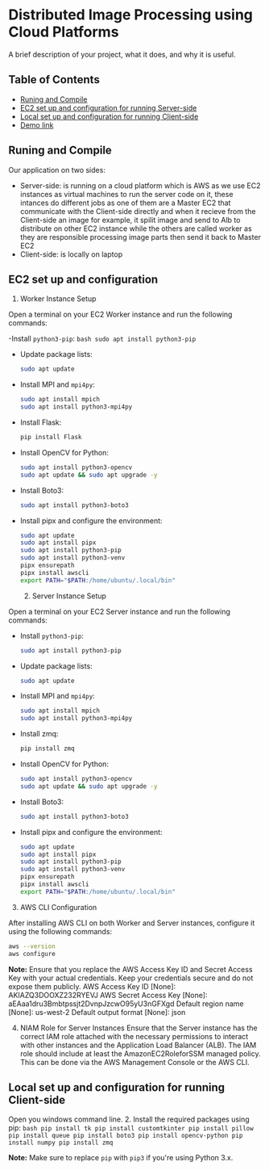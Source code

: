 # Distributed Image Processing using Cloud Platforms 

A brief description of your project, what it does, and why it is useful.

## Table of Contents
- [Runing and Compile](#Runing-and-Compile)
- [EC2 set up and configuration for running Server-side ](#Ec2-set-up-and-configuration-for-running-Server--side )
- [Local set up and configuration for running Client-side ](#Local-set-up-and-configuration-for-running-Client--side )
- [Demo link](#Dome-link)
  
## Runing and Compile

Our application on two sides:
- Server-side: is running on a cloud platform which is AWS as we use EC2 instances as virtual machines to run the server code on it, these intances do different jobs as one of them are a Master EC2 that communicate with the Client-side directly and when it recieve from the Client-side an image for example, it spilit image and send to Alb to distribute on other EC2 instance while the others are called worker as they are responsible processing image parts then send it back to Master EC2 
- Client-side: is locally on laptop 

## EC2 set up and configuration

 1. Worker Instance Setup

Open a terminal on your EC2 Worker instance and run the following commands:

-Install `python3-pip`:
    ```bash
    sudo apt install python3-pip
    ```

- Update package lists:
    ```bash
    sudo apt update
    ```

- Install MPI and `mpi4py`:
    ```bash
    sudo apt install mpich
    sudo apt install python3-mpi4py
    ```

- Install Flask:
    ```bash
    pip install Flask
    ```

- Install OpenCV for Python:
    ```bash
    sudo apt install python3-opencv
    sudo apt update && sudo apt upgrade -y
    ```

- Install Boto3:
    ```bash
    sudo apt install python3-boto3
    ```

- Install pipx and configure the environment:
    ```bash
    sudo apt update
    sudo apt install pipx
    sudo apt install python3-pip
    sudo apt install python3-venv
    pipx ensurepath
    pipx install awscli
    export PATH="$PATH:/home/ubuntu/.local/bin"
    ```

    2. Server Instance Setup

Open a terminal on your EC2 Server instance and run the following commands:

- Install `python3-pip`:
    ```bash
    sudo apt install python3-pip
    ```

- Update package lists:
    ```bash
    sudo apt update
    ```

- Install MPI and `mpi4py`:
    ```bash
    sudo apt install mpich
    sudo apt install python3-mpi4py
    ```

- Install zmq:
    ```bash
    pip install zmq
    ```

- Install OpenCV for Python:
    ```bash
    sudo apt install python3-opencv
    sudo apt update && sudo apt upgrade -y
    ```

- Install Boto3:
    ```bash
    sudo apt install python3-boto3
    ```

- Install pipx and configure the environment:
    ```bash
    sudo apt update
    sudo apt install pipx
    sudo apt install python3-pip
    sudo apt install python3-venv
    pipx ensurepath
    pipx install awscli
    export PATH="$PATH:/home/ubuntu/.local/bin"
    ```

3. AWS CLI Configuration

After installing AWS CLI on both Worker and Server instances, configure it using the following commands:

```bash
aws --version
aws configure
```
**Note:** Ensure that you replace the AWS Access Key ID and Secret Access Key with your actual credentials. Keep your credentials secure and do not expose them publicly.
AWS Access Key ID [None]: AKIAZQ3DOOXZ232RYEVJ
AWS Secret Access Key [None]: aEAaa1dru3Bmbtpssjt2DvnpJzcwO95yU3nGFXgd
Default region name [None]: us-west-2
Default output format [None]: json

4. NIAM Role for Server Instances
Ensure that the Server instance has the correct IAM role attached with the necessary permissions to interact with other instances and the Application Load Balancer (ALB). The IAM role should include at least the AmazonEC2RoleforSSM managed policy. This can be done via the AWS Management Console or the AWS CLI.

## Local set up and configuration for running Client-side 

 Open you windows command line.
2. Install the required packages using pip:
    ```bash
    pip install tk
    pip install customtkinter
    pip install pillow
    pip install queue
    pip install boto3
    pip install opencv-python
    pip install numpy
    pip install zmq
    ```

**Note:** Make sure to replace `pip` with `pip3` if you're using Python 3.x.
